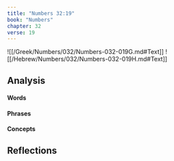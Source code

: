 ```yaml
---
title: "Numbers 32:19"
book: "Numbers"
chapter: 32
verse: 19
---
```

![[/Greek/Numbers/032/Numbers-032-019G.md#Text]]
![[/Hebrew/Numbers/032/Numbers-032-019H.md#Text]]

## Analysis

#### Words

#### Phrases

#### Concepts

## Reflections
